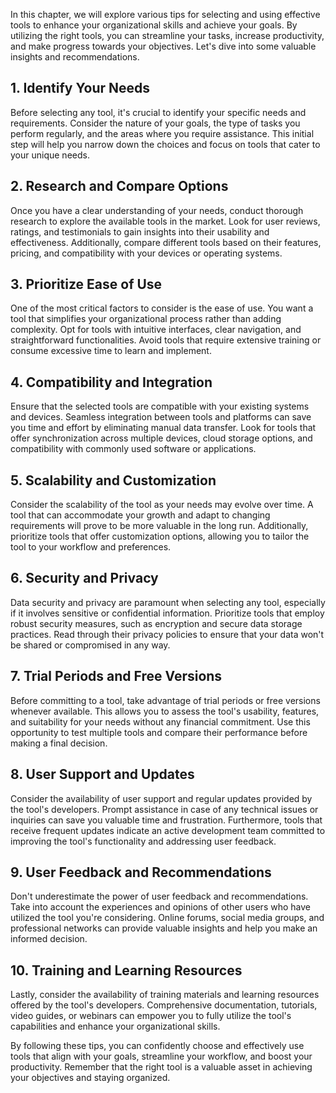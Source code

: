 
In this chapter, we will explore various tips for selecting and using effective tools to enhance your organizational skills and achieve your goals. By utilizing the right tools, you can streamline your tasks, increase productivity, and make progress towards your objectives. Let's dive into some valuable insights and recommendations.

1\. Identify Your Needs
----------------------

Before selecting any tool, it's crucial to identify your specific needs and requirements. Consider the nature of your goals, the type of tasks you perform regularly, and the areas where you require assistance. This initial step will help you narrow down the choices and focus on tools that cater to your unique needs.

2\. Research and Compare Options
-------------------------------

Once you have a clear understanding of your needs, conduct thorough research to explore the available tools in the market. Look for user reviews, ratings, and testimonials to gain insights into their usability and effectiveness. Additionally, compare different tools based on their features, pricing, and compatibility with your devices or operating systems.

3\. Prioritize Ease of Use
-------------------------

One of the most critical factors to consider is the ease of use. You want a tool that simplifies your organizational process rather than adding complexity. Opt for tools with intuitive interfaces, clear navigation, and straightforward functionalities. Avoid tools that require extensive training or consume excessive time to learn and implement.

4\. Compatibility and Integration
--------------------------------

Ensure that the selected tools are compatible with your existing systems and devices. Seamless integration between tools and platforms can save you time and effort by eliminating manual data transfer. Look for tools that offer synchronization across multiple devices, cloud storage options, and compatibility with commonly used software or applications.

5\. Scalability and Customization
--------------------------------

Consider the scalability of the tool as your needs may evolve over time. A tool that can accommodate your growth and adapt to changing requirements will prove to be more valuable in the long run. Additionally, prioritize tools that offer customization options, allowing you to tailor the tool to your workflow and preferences.

6\. Security and Privacy
-----------------------

Data security and privacy are paramount when selecting any tool, especially if it involves sensitive or confidential information. Prioritize tools that employ robust security measures, such as encryption and secure data storage practices. Read through their privacy policies to ensure that your data won't be shared or compromised in any way.

7\. Trial Periods and Free Versions
----------------------------------

Before committing to a tool, take advantage of trial periods or free versions whenever available. This allows you to assess the tool's usability, features, and suitability for your needs without any financial commitment. Use this opportunity to test multiple tools and compare their performance before making a final decision.

8\. User Support and Updates
---------------------------

Consider the availability of user support and regular updates provided by the tool's developers. Prompt assistance in case of any technical issues or inquiries can save you valuable time and frustration. Furthermore, tools that receive frequent updates indicate an active development team committed to improving the tool's functionality and addressing user feedback.

9\. User Feedback and Recommendations
------------------------------------

Don't underestimate the power of user feedback and recommendations. Take into account the experiences and opinions of other users who have utilized the tool you're considering. Online forums, social media groups, and professional networks can provide valuable insights and help you make an informed decision.

10\. Training and Learning Resources
-----------------------------------

Lastly, consider the availability of training materials and learning resources offered by the tool's developers. Comprehensive documentation, tutorials, video guides, or webinars can empower you to fully utilize the tool's capabilities and enhance your organizational skills.

By following these tips, you can confidently choose and effectively use tools that align with your goals, streamline your workflow, and boost your productivity. Remember that the right tool is a valuable asset in achieving your objectives and staying organized.
